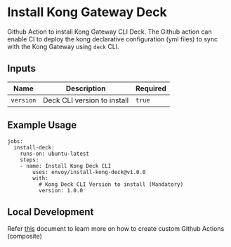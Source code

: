 # Install Kong Gateway Deck
Github Action to install Kong Gateway CLI Deck. The Github action can enable CI to deploy the kong declarative configuration (yml files) to sync with the Kong Gateway using `deck` CLI.

## Inputs

Name | Description | Required
--- | --- | ---
`version` | Deck CLI version to install | `true`

## Example Usage

```
jobs:
  install-deck:
    runs-on: ubuntu-latest
    steps:
    - name: Install Kong Deck CLI
        uses: envoy/install-kong-deck@v1.0.0
        with:
          # Kong Deck CLI Version to install (Mandatory)
          version: 1.0.0
```

## Local Development

Refer [this](https://docs.github.com/en/actions/creating-actions/creating-a-composite-action) document to learn more on how to create custom Github Actions (composite) 
